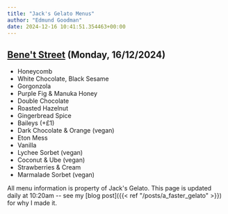 ```yaml
---
title: "Jack's Gelato Menus"
author: "Edmund Goodman"
date: 2024-12-16 10:41:51.354463+00:00
---
```


## [Bene't Street](https://www.jacksgelato.com/bene-t-street-menu) (Monday, 16/12/2024)

- Honeycomb
- White Chocolate, Black Sesame
- Gorgonzola
- Purple Fig & Manuka Honey
- Double Chocolate
- Roasted Hazelnut
- Gingerbread Spice
- Baileys (+£1)
- Dark Chocolate & Orange (vegan)
- Eton Mess
- Vanilla
- Lychee Sorbet (vegan)
- Coconut & Ube (vegan)
- Strawberries & Cream
- Marmalade Sorbet (vegan)

All menu information is property of Jack's Gelato. This page is
updated daily at 10:20am -- see my
[blog post]({{< ref "/posts/a_faster_gelato" >}}) for why I made it.
